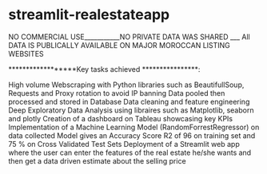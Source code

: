 ﻿# streamlit-realestateapp 
NO COMMERCIAL USE___________NO PRIVATE DATA WAS SHARED ___ All DATA IS PUBLICALLY AVAILABLE ON MAJOR MOROCCAN LISTING WEBSITES


******************Key tasks achieved ****************:

High volume Webscraping with Python libraries such as BeautifullSoup, Requests and Proxy rotation to avoid IP banning
Data pooled then processed and stored in Database
Data cleaning and feature engineering
Deep Exploratory Data Analysis using libraires such as Matplotlib, seaborn and plotly 
Creation of a dashboard on Tableau showcasing key KPIs
Implementation of a Machine Learning Model (RandomForrestRegressor) on data collected
Model gives an Accuracy Score R2 of 96 on training set and 75 % on Cross Validated Test Sets
Deployment of a Streamlit web app where the user can enter the features of the real estate he/she wants and then get a data driven estimate about the selling price
